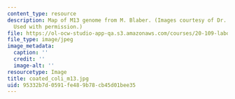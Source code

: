 ```yaml
---
content_type: resource
description: Map of M13 genome from M. Blaber. (Images courtesy of Dr. Michael Blaber.
  Used with permission.)
file: https://ol-ocw-studio-app-qa.s3.amazonaws.com/courses/20-109-laboratory-fundamentals-in-biological-engineering-fall-2007/95332b7d0591fe489b78cb45d01bee35_coated_coli_m13.jpg
file_type: image/jpeg
image_metadata:
  caption: ''
  credit: ''
  image-alt: ''
resourcetype: Image
title: coated_coli_m13.jpg
uid: 95332b7d-0591-fe48-9b78-cb45d01bee35
---
```

